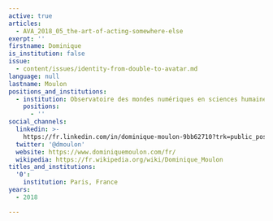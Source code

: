 ```yaml
---
active: true
articles:
  - AVA_2018_05_the-art-of-acting-somewhere-else
exerpt: ''
firstname: Dominique
is_institution: false
issue:
  - content/issues/identity-from-double-to-avatar.md
language: null
lastname: Moulon
positions_and_institutions:
  - institution: Observatoire des mondes numériques en sciences humaines (OMNSH), France
    positions:
      - ''
social_channels:
  linkedin: >-
    https://fr.linkedin.com/in/dominique-moulon-9bb62710?trk=public_post_share-update_actor-image
  twitter: '@dmoulon'
  website: https://www.dominiquemoulon.com/fr/
  wikipedia: https://fr.wikipedia.org/wiki/Dominique_Moulon
titles_and_institutions:
  '0':
    institution: Paris, France
years:
  - 2018

---
```


